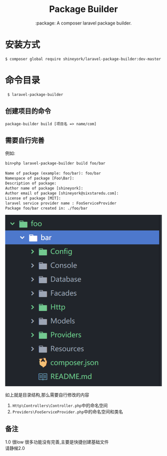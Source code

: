 <h1 align="center"> Package Builder </h1>

<p align="center"> :package: A composer laravel package builder.</p>


# 安装方式


```shell
$ composer global require shineyork/laravel-package-builder:dev-master
```

# 命令目录

```shell
 $ laravel-package-builder
```

## 创建项目的命令

```
package-builder build [项目名 => name/com]
```

## 需要自行完善

例如:
```shell
bin>php laravel-package-builder build foo/bar

Name of package (example: foo/bar): foo/bar
Namespace of package [Foo\Bar]:
Description of package:
Author name of package [shineyork]:
Author email of package [shineyork@sixstaredu.com]:
License of package [MIT]:
laravel service provider name : FooServiceProvider
Package foo/bar created in: ./foo/bar
```

![](assets/markdown-img-paste-20190809193102336.png)

如上就是目录结构,那么需要自行修改的内容

1. ``Http\Controllers\Controller.php``中的命名空间
2. ``Providers\FooServiceProvider.php``中的命名空间和类名



## 备注

1.0 很low 很多功能没有完善,主要是快捷创建基础文件<br>
请静候2.0
